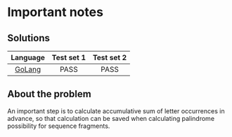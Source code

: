 # Important notes

## Solutions

|         Language         | Test set 1 | Test set 2 |
|:------------------------:|:----------:|:----------:|
| [GoLang](palindromes.go) |    PASS    |    PASS    |

## About the problem

An important step is to calculate accumulative sum of letter occurrences in advance, so that calculation can be saved when calculating palindrome possibility for sequence fragments.
